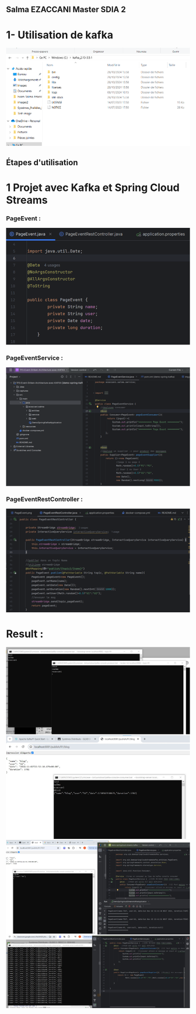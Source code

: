 ## Salma EZACCANI Master SDIA 2

# 1- Utilisation de kafka 

<img src="capturess/img.png">




## Étapes d'utilisation





# 1 Projet avec Kafka et Spring Cloud Streams

### PageEvent :

<img src="capturess/PageEvent.png">


### PageEventService :

<img src="capturess/img_1.png">


### PageEventRestController :

<img src="capturess/PageEventRestController.png">

# Result :

<img src="capturess/img1.jpg">


<img src="capturess/img2.jpg">

<img src="capturess/img3.jpg">


<img src="capturess/img4.jpg">
